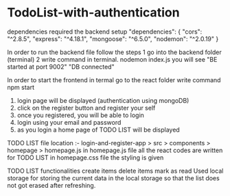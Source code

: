 # TodoList-with-authentication

dependencies required the backend setup
"dependencies": {
        "cors": "^2.8.5",
        "express": "^4.18.1",
        "mongoose": "^6.5.0",
        "nodemon": "^2.0.19"
      }

In order to run the backend file
follow the steps
   1 go into the backend folder  (terminal)
   2 write command in terminal.   nodemon index.js
  you will see "BE started at port 9002"
                "DB connected"

In order to start the frontend
in termal go to the react folder
    write command npm start

  1. login page will be displayed      (authentication using mongoDB)
  2. click on the register button and register your self
  3. once you registered, you will be able to login
  4. login using your email and password
  5. as you login a home page of TODO LIST will be displayed

TODO LIST
file location :- login-and-register-app > src > components > homepage > homepage.js
   in homepage.js file all the react codes are written for TODO LIST
   in homepage.css file the styling is given

TODO LIST functionalities
   create items
   delete items
   mark as read
Used local storage for storing the current data in the local storage so that the list does not got erased after refreshing.

  
   

